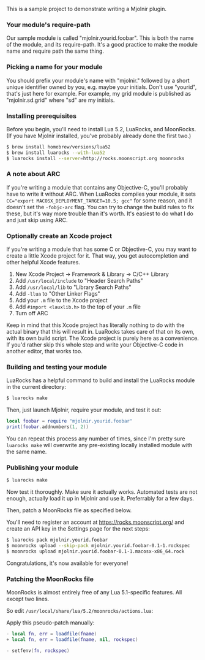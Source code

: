 This is a sample project to demonstrate writing a Mjolnir plugin.

### Your module's require-path

Our sample module is called "mjolnir.yourid.foobar". This is both the
name of the module, and its require-path. It's a good practice to make
the module name and require path the same thing.

### Picking a name for your module

You should prefix your module's name with "mjolnir." followed by a
short unique identifier owned by you, e.g. maybe your initials. Don't
use "yourid", that's just here for example. For example, my grid
module is published as "mjolnir.sd.grid" where "sd" are my initials.

### Installing prerequisites

Before you begin, you'll need to install Lua 5.2, LuaRocks, and
MoonRocks. (If you have Mjolnir installed, you've probably already
done the first two.)

~~~bash
$ brew install homebrew/versions/lua52
$ brew install luarocks --with-lua52
$ luarocks install --server=http://rocks.moonscript.org moonrocks
~~~

### A note about ARC

If you're writing a module that contains any Objective-C, you'll
probably have to write it without ARC. When LuaRocks compiles your
module, it sets `CC="export MACOSX_DEPLOYMENT_TARGET=10.5; gcc"` for
some reason, and it doesn't set the `-fobjc-arc` flag. You can try to
change the build rules to fix these, but it's way more trouble than
it's worth. It's easiest to do what I do and just skip using ARC.

### Optionally create an Xcode project

If you're writing a module that has some C or Objective-C, you may
want to create a little Xcode project for it. That way, you get
autocompletion and other helpful Xcode features.

1. New Xcode Project -> Framework & Library -> C/C++ Library
2. Add `/usr/local/include` to "Header Search Paths"
3. Add `/usr/local/lib` to "Library Search Paths"
4. Add `-llua` to "Other Linker Flags"
5. Add your `.m` file to the Xcode project
6. Add `#import <lauxlib.h>` to the top of your `.m` file
7. Turn off ARC

Keep in mind that this Xcode project has literally nothing to do with
the actual binary that this will result in. LuaRocks takes care of
that on its own, with its own build script. The Xcode project is
purely here as a convenience. If you'd rather skip this whole step and
write your Objective-C code in another editor, that works too.

### Building and testing your module

LuaRocks has a helpful command to build and install the LuaRocks
module in the current directory:

~~~bash
$ luarocks make
~~~

Then, just launch Mjolnir, require your module, and test it out:

~~~lua
local foobar = require "mjolnir.yourid.foobar"
print(foobar.addnumbers(1, 2))
~~~

You can repeat this process any number of times, since I'm pretty sure
`luarocks make` will overwrite any pre-existing locally installed
module with the same name.

### Publishing your module

~~~bash
$ luarocks make
~~~

Now test it thoroughly. Make sure it actually works. Automated tests
are not enough, actually load it up in Mjolnir and use it. Preferrably
for a few days.

Then, patch a MoonRocks file as specified below.

You'll need to register an account at https://rocks.moonscript.org/
and create an API key in the Settings page for the next steps:

~~~bash
$ luarocks pack mjolnir.yourid.foobar
$ moonrocks upload --skip-pack mjolnir.yourid.foobar-0.1-1.rockspec
$ moonrocks upload mjolnir.yourid.foobar-0.1-1.macosx-x86_64.rock
~~~

Congratulations, it's now available for everyone!

### Patching the MoonRocks file

MoonRocks is almost entirely free of any Lua 5.1-specific
features. All except two lines.

So edit `/usr/local/share/lua/5.2/moonrocks/actions.lua`:

Apply this pseudo-patch manually:

~~~lua
- local fn, err = loadfile(fname)
+ local fn, err = loadfile(fname, nil, rockspec)

- setfenv(fn, rockspec)
~~~
